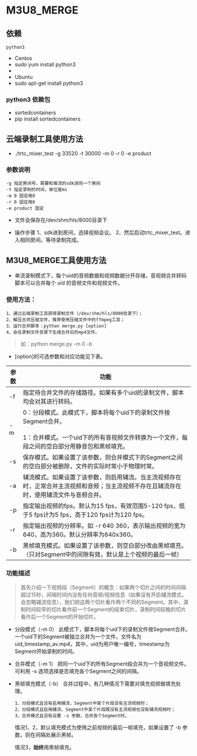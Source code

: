 # M3U8_MERGE

## 依赖
	python3

-   Centos
-   sudo yum install python3
-
-   Ubuntu
-   sudo apt-get install python3

### python3 依赖包
-	sortedcontainers
-	pip install sortedcontainers

##  云端录制工具使用方法
    
-   ./trtc_mixer_test -g 33520 -t 30000 -m 0 -r 0 -e product  
   
### 参数说明 
    -g 指定房间号，需要和推流的sdk进同一个房间
    -t 指定录制的时间，单位是ms
    -m 0 固定用0
    -r 0 固定用0
    -e product 固定
            
-   文件会保存在/dev/shm/hls/8000目录下
        
-   操作步骤
          1、sdk进到房间，选择视频会议。
          2、然后启动trtc_mixer_test。进入相同房间。等待录制完成。

## M3U8_MERGE工具使用方法

-   单流录制模式下，每个uid的音频数据和视频数据分开存储，音视频合并转码脚本可以合并每个 uid 的音频文件和视频文件。
    
### 使用方法： 
    1、通过云端录制工具获得录制文件（/dev/shm/hls/8000目录下）；
    2、解压合并压缩文件，推荐使用压缩文件中的ffmpeg工具；
    3、运行合并脚本：python merge.py [option] 
    4、会在录制文件目录下生成合并后的mp4文件。
> 如：python merge.py -m 0 -b
     
-   [option]的可选参数和对应功能见下表。

|参数| 功能 |
|--|--|
|-f | 指定待合并文件的存储路径。如果有多个uid的录制文件，脚本均会对其进行转码。 |
|-m   | 0：分段模式。此模式下，脚本将每个uid下的录制文件按Segment合并。<br> <br>1：合并模式。一个uid下的所有音视频文件转换为一个文件，每段之间的空白部分用静音包和黑帧填充。|
|-s|保存模式。如果设置了该参数，则合并模式下的Segment之间的空白部分被删除，文件的实际时常小于物理时常。|
|-a|辅流模式。如果设置了该参数，则启用辅流。当主流视频存在时，正常合并主流视频和音频；当主流视频不存在且辅流存在时，使用辅流文件与音频合并。|
|-p|指定输出视频的fps。默认为15 fps，有效范围5-120 fps，低于5 fps计为5 fps，高于120 fps计为120 fps。|
|-r|指定输出视频的分辨率。如 -r 640 360，表示输出视频的宽为640，高为360。默认分辨率为640x360。|
|-b|黑帧填充模式。如果设置了该参数，则空白部分改由黑帧填充。（只对Segment中的间隙有效，默认是上个视频的最后一帧）|

### 功能描述  
> 首先介绍一下视频段（Segment）的概念：如果两个切片之间的时间间隔超过15秒，间隔时间内没有任何音频/视频信息（如果没有开启辅流模式，会忽略辅流信息），我们把这两个切片看作两个不同的Segment。其中，录制时间较早的切片看作前一个Segment的结束切片，录制时间较晚的切片看作后一个Segment的开始切片。

 - 分段模式（-m 0）
此模式下，脚本将每个uid下的录制文件按Segment合并。一个uid下的Segment被独立合并为一个文件，文件名为 uid_timestamp_av.mp4。其中，uid为用户唯一编号，timestamp为Segment开始录制的时间。
            
-   合并模式（-m 1）
把同一个uid下的所有Segment段合并为一个音视频文件。可利用 -s 选项选择是否填充各个Segment之间的间隔。
            
-   黑帧填充模式（-b）
合并过程中，有几种情况下需要对填充视频做填充处理。
		
		1、分段模式且没有启用辅流，Segment中某个片段没有主流视频时；
		2、分段模式且启用辅流，Segment中某个片段既没有主流视频也没有辅流视频时；
		3、合并模式且没有设置 -s 参数，合并各个Segment时。
                
	情况1、2，默认填充模式为使用之前视频的最后一帧填充，如果设置了 -b 参数，则在间隔处展示黑帧。
	
	情况3，**始终**用黑帧填充。


